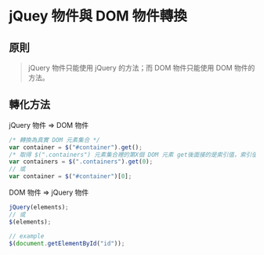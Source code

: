# jQuey 物件與 DOM 物件轉換

## 原則

>  jQuery 物件只能使用 jQuery 的方法；而 DOM 物件只能使用 DOM 物件的方法。

## 轉化方法

jQuery 物件 => DOM 物件

```javascript
/* 轉換為真實 DOM 元素集合 */
var container = $("#container").get();
/* 取得 $(".containers") 元素集合裡的第X個 DOM 元素 get後面接的是索引值，索引值由0開始 */
var containers = $(".containers").get(0);
// 或
var container = $("#container")[0];

```

DOM 物件 => jQuery 物件

```javascript
jQuery(elements);
// 或
$(elements);

// example
$(document.getElementById("id"));
```

